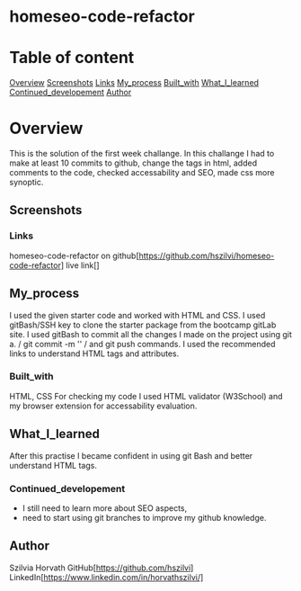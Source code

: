 <!-- Homework week1 due 13/Nov -->
<!-- requirements: 10 commits to github
working with somebody link to their github / working in branch??? -->
<!-- readme content:
step-by-step / how to get the developement environment running
usage
write instruction and examples for use
add screenshots to assets library / use relative filepath -->

# homeseo-code-refactor

# Table of content

[Overview](#Overview)
[Screenshots](#Screenshots)
[Links](#Links)
[My_process](#My_process)
[Built_with](#Built_with)
[What_I_learned](#What_I_learned)
[Continued_developement](#Continued_developement)
[Author](#Author)

# Overview
This is the solution of the first week challange. In this challange I had to make at least 10 commits to github, change the tags in html, added comments to the code, checked accessability and SEO, made css more synoptic.


## Screenshots

### Links
homeseo-code-refactor on github[https://github.com/hszilvi/homeseo-code-refactor]
live link[]

## My_process
I used the given starter code and worked with HTML and CSS. I used gitBash/SSH key to clone the starter package from the bootcamp gitLab site. 
I used gitBash to commit all the changes I made on the project using git a. / git commit -m '' / and git push commands. 
I used the recommended links to understand HTML tags and attributes. 

### Built_with
HTML, CSS
For checking my code I used HTML validator (W3School) and my browser extension for accessability evaluation. 

## What_I_learned
After this practise I became confident in using git Bash and better understand HTML tags. 

### Continued_developement
- I still need to learn more about SEO aspects,
- need to start using git branches to improve my github knowledge. 

## Author
Szilvia Horvath
GitHub[https://github.com/hszilvi]
LinkedIn[https://www.linkedin.com/in/horvathszilvi/]





